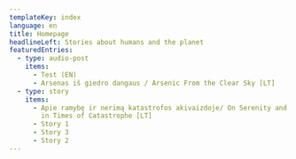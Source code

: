 ```yaml
---
templateKey: index
language: en
title: Homepage
headlineLeft: Stories about humans and the planet
featuredEntries:
  - type: audio-post
    items:
      - Test (EN)
      - Arsenas iš giedro dangaus / Arsenic From the Clear Sky [LT]
  - type: story
    items:
      - Apie ramybę ir nerimą katastrofos akivaizdoje/ On Serenity and Anxiety
        in Times of Catastrophe [LT]
      - Story 1
      - Story 3
      - Story 2
---
```

